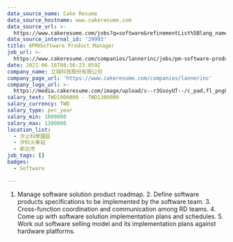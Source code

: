 ```yaml
---
data_source_name: Cake Resume
data_source_hostname: www.cakeresume.com
data_source_url: >-
  https://www.cakeresume.com/jobs?q=software&refinementList%5Blang_name%5D%5B0%5D=English&refinementList%5Bsalary_type%5D=per_year&range%5Bsalary_range%5D%5Bmin%5D=1000000&page=2
data_source_internal_id: '29993'
title: 《PM》Software Product Manager
job_url: >-
  https://www.cakeresume.com/companies/lannerinc/jobs/pm-software-product-manager
date: 2021-06-16T08:56:23.859Z
company_name: 立端科技股份有限公司
company_page_url: 'https://www.cakeresume.com/companies/lannerinc'
company_logo_url: >-
  https://media.cakeresume.com/image/upload/s--r3GsoyUT--/c_pad,fl_png8,h_200,w_200/v1594353322/j1pbsu01tqsgnqs9bafp.png
salary_text: TWD1000000 - TWD1300000
salary_currency: TWD
salary_type: per_year
salary_min: 1000000
salary_max: 1300000
location_list:
  - 汐止科學園區
  - 汐科火車站
  - 新北市
job_tags: []
badges:
  - Software

---
```


1. Manage software solution product roadmap. 2. Define software products specifications to be implemented by the software team. 3. Cross-function coordination and communication among RD teams. 4. Come up with software solution implementation plans and schedules. 5. Work out software selling model and its implementation plans against hardware platforms.